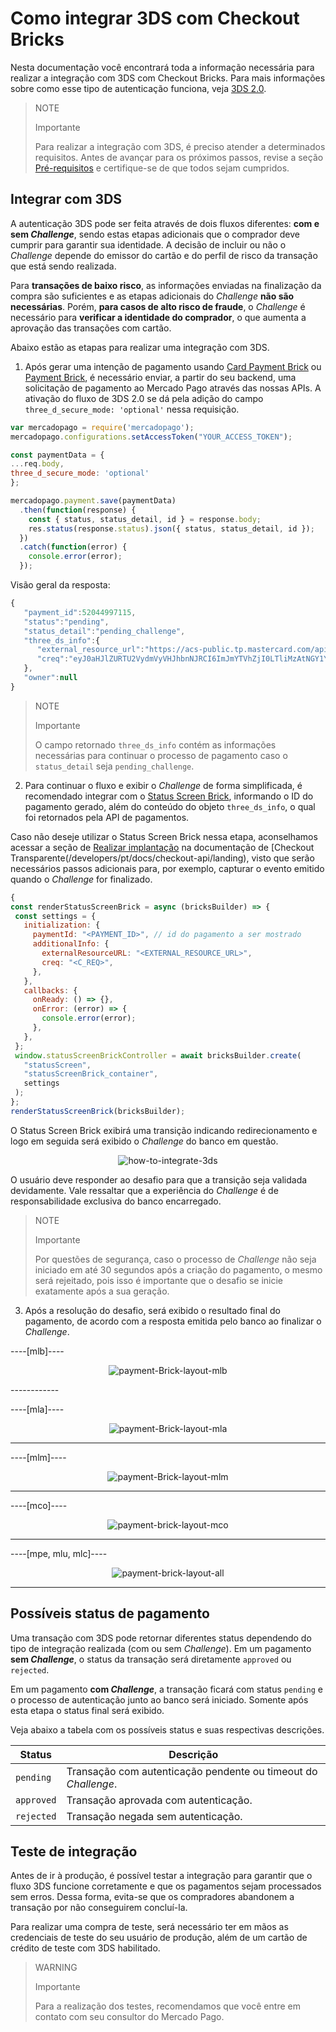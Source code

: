 # Como integrar 3DS com Checkout Bricks

Nesta documentação você encontrará toda a informação necessária para realizar a integração com 3DS com Checkout Bricks. Para mais informações sobre como esse tipo de autenticação funciona, veja [3DS 2.0](/developers/pt/docs/checkout-bricks/how-tos/improve-payment-approval/3ds).

> NOTE
>
> Importante
>
> Para realizar a integração com 3DS, é preciso atender a determinados requisitos. Antes de avançar para os próximos passos, revise a seção [Pré-requisitos](/developers/pt/docs/checkout-bricks/prerequisites) e certifique-se de que todos sejam cumpridos.

## Integrar com 3DS

A autenticação 3DS pode ser feita através de dois fluxos diferentes: **com e sem _Challenge_**, sendo estas etapas adicionais que o comprador deve cumprir para garantir sua identidade. A decisão de incluir ou não o _Challenge_ depende do emissor do cartão e do perfil de risco da transação que está sendo realizada.

Para **transações de baixo risco**, as informações enviadas na finalização da compra são suficientes e as etapas adicionais do _Challenge_ **não são necessárias**. Porém, **para casos de alto risco de fraude**, o _Challenge_ é necessário para **verificar a identidade do comprador**, o que aumenta a aprovação das transações com cartão.

Abaixo estão as etapas para realizar uma integração com 3DS.

1. Após gerar uma intenção de pagamento usando [Card Payment Brick](/developers/pt/docs/checkout-bricks/card-payment-brick/introduction) ou [Payment Brick](/developers/pt/docs/checkout-bricks/payment-brick/introduction), é necessário enviar, a partir do seu backend, uma solicitação de pagamento ao Mercado Pago através das nossas APIs. A  ativação do fluxo de 3DS 2.0 se dá pela adição do campo `three_d_secure_mode: 'optional'` nessa requisição.

```javascript
var mercadopago = require('mercadopago');
mercadopago.configurations.setAccessToken("YOUR_ACCESS_TOKEN");

const paymentData = {
...req.body,
three_d_secure_mode: 'optional'
};

mercadopago.payment.save(paymentData)
  .then(function(response) {
    const { status, status_detail, id } = response.body;
    res.status(response.status).json({ status, status_detail, id });
  })
  .catch(function(error) {
    console.error(error);
  });
```

Visão geral da resposta:

```javascript
{
   "payment_id":52044997115,
   "status":"pending",
   "status_detail":"pending_challenge",
   "three_ds_info":{
      "external_resource_url":"https://acs-public.tp.mastercard.com/api/v1/browser_Challenges",
      "creq":"eyJ0aHJlZURTU2VydmVyVHJhbnNJRCI6ImJmYTVhZjI0LTliMzAtNGY1Yi05MzQwLWJkZTc1ZjExMGM1MCIsImFjlOWYiLCJjW5kb3dTaXplIjoiMDQiLCJtZXNzYWdlVHlwZSI6IkNSZXEiLCJtZXNzYWdlVmVyc2lvbiI6IS4wIn0"
   },
   "owner":null
}
```

> NOTE
>
> Importante
>
> O campo retornado `three_ds_info` contém as informações necessárias para continuar o processo de pagamento caso o `status_detail` seja `pending_challenge`.

2. Para continuar o fluxo e exibir o _Challenge_ de forma simplificada, é recomendado integrar com o [Status Screen Brick](/developers/pt/docs/checkout-bricks/status-screen-brick/default-rendering), informando o ID do pagamento gerado, além do conteúdo do objeto `three_ds_info`, o qual foi retornados pela API de pagamentos.

Caso não deseje utilizar o Status Screen Brick nessa etapa, aconselhamos acessar a seção de [Realizar implantação](/developers/pt/docs/checkout-api/how-tos/how-to-integrate-3ds) na documentação de [Checkout Transparente(/developers/pt/docs/checkout-api/landing), visto que serão necessários passos adicionais para, por exemplo, capturar o evento emitido quando o _Challenge_ for finalizado.

```javascript
{
const renderStatusScreenBrick = async (bricksBuilder) => {
 const settings = {
   initialization: {
     paymentId: "<PAYMENT_ID>", // id do pagamento a ser mostrado
     additionalInfo: {
       externalResourceURL: "<EXTERNAL_RESOURCE_URL>",
       creq: "<C_REQ>",
     },
   },
   callbacks: {
     onReady: () => {},
     onError: (error) => {
       console.error(error);
     },
   },
 };
 window.statusScreenBrickController = await bricksBuilder.create(
   "statusScreen",
   "statusScreenBrick_container",
   settings
 );
};
renderStatusScreenBrick(bricksBuilder);

```

O Status Screen Brick exibirá uma transição indicando redirecionamento e logo em seguida será exibido o _Challenge_ do banco em questão.

<center>

![how-to-integrate-3ds](checkout-bricks/how-to-integrate-3ds-pt.gif)

</center>

O usuário deve responder ao desafio para que a transição seja validada devidamente. Vale ressaltar que a experiência do _Challenge_ é de responsabilidade exclusiva do banco encarregado.

> NOTE
> 
> Importante
> 
> Por questões de segurança, caso o processo de _Challenge_ não seja iniciado em até 30 segundos após a criação do pagamento, o mesmo será rejeitado, pois isso é importante que o desafio se inicie exatamente após a sua geração.

3. Após a resolução do desafio, será exibido o resultado final do pagamento, de acordo com a resposta emitida pelo banco ao finalizar o _Challenge_.

----[mlb]----
<center>

![payment-Brick-layout-mlb](checkout-bricks/payment-brick-layout-mlb-pt.gif)

</center>
------------

----[mla]----
<center>

![payment-Brick-layout-mla](checkout-bricks/payment-brick-layout-mla-pt.gif)

</center>

------------
----[mlm]----
<center>

![payment-Brick-layout-mlm](checkout-bricks/payment-brick-layout-mlm-pt.gif)

</center>

------------
----[mco]----
<center>

![payment-brick-layout-mco](checkout-bricks/payment-brick-layout-mco-pt.gif)

</center>

------------
----[mpe, mlu, mlc]----
<center>

![payment-brick-layout-all](checkout-bricks/payment-brick-layout-all-pt.gif)

</center>

------------

## Possíveis status de pagamento 

Uma transação com 3DS pode retornar diferentes status dependendo do tipo de integração realizada (com ou sem _Challenge_). Em um pagamento **sem _Challenge_**, o status da transação será diretamente `approved` ou `rejected`.

Em um pagamento **com _Challenge_**, a transação ficará com status `pending` e o processo de autenticação junto ao banco será iniciado. Somente após esta etapa o status final será exibido.

Veja abaixo a tabela com os possíveis status e suas respectivas descrições.

| Status  | Descrição  |
| --- | --- |
| `pending` | Transação com autenticação pendente ou timeout do _Challenge_. |
| `approved` | Transação aprovada com autenticação. |
| `rejected` | Transação negada sem autenticação. |

## Teste de integração

Antes de ir à produção, é possível testar a integração para garantir que o fluxo 3DS funcione corretamente e que os pagamentos sejam processados sem erros. Dessa forma, evita-se que os compradores abandonem a transação por não conseguirem concluí-la.

Para realizar uma compra de teste, será necessário ter em mãos as credenciais de teste do seu usuário de produção, além de um cartão de crédito de teste com 3DS habilitado.

> WARNING
>
> Importante
>
> Para a realização dos testes, recomendamos que você entre em contato com seu consultor do Mercado Pago.